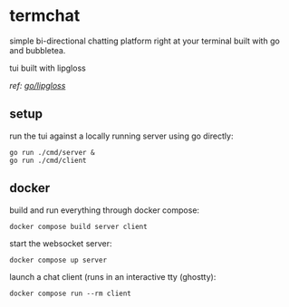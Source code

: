 # termchat
simple bi-directional chatting platform right at your terminal built with go and bubbletea.

tui built with lipgloss

*ref: [go/lipgloss](https://github.com/charmbracelet/lipgloss)*

## setup
run the tui against a locally running server using go directly:

```
go run ./cmd/server &
go run ./cmd/client
```

## docker
build and run everything through docker compose:

```
docker compose build server client
```

start the websocket server:

```
docker compose up server
```

launch a chat client (runs in an interactive tty (ghostty):

```
docker compose run --rm client
```
